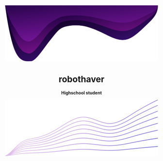 <p>
  <img src="Resource/Top_Wave.svg">
</p>

<h1 align=center><b>robothaver</b></h1>

<p align=center><b>Highschool student</b></p>


<p align="right">
  <img src="Resource/Bottom_Wave.svg">
</p>
